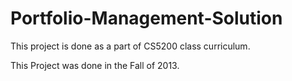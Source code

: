 # Portfolio-Management-Solution
This project is done as a part of CS5200 class curriculum. 

This Project was done in the Fall of 2013.
